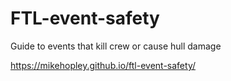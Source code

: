 # FTL-event-safety
Guide to events that kill crew or cause hull damage

https://mikehopley.github.io/ftl-event-safety/
